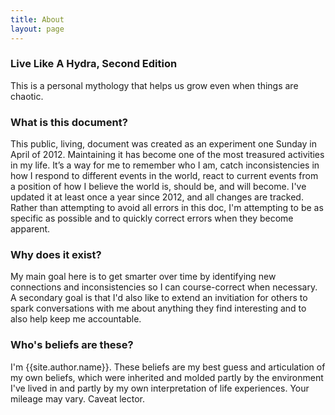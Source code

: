 ```yaml
---
title: About
layout: page
---
```


### Live Like A Hydra, Second Edition 
This is a personal mythology that helps us grow even when things are chaotic.

### What is this document? 
This public, living, document was created as an experiment one Sunday in April of 2012. Maintaining it has become one of the most treasured activities in my life. It’s a way for me to remember who I am, catch inconsistencies in how I respond to different events in the world, react to current events from a position of how I believe the world is, should be, and will become. I've updated it at least once a year since 2012, and all changes are tracked. Rather than attempting to avoid all errors in this doc, I'm attempting to be as specific as possible and to quickly correct errors when they become apparent.

### Why does it exist? 
My main goal here is to get smarter over time by identifying new connections and inconsistencies so I can course-correct when necessary. A secondary goal is that I'd also like to extend an invitiation for others to spark conversations with me about anything they find interesting and to also help keep me accountable.

### Who's beliefs are these? 
I'm {{site.author.name}}. These beliefs are my best guess and articulation of my own beliefs, which were inherited and molded partly by the environment I've lived in and partly by my own interpretation of life experiences. Your mileage may vary. Caveat lector.